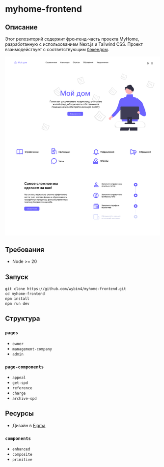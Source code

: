 # myhome-frontend

## Описание
Этот репозиторий содержит фронтенд-часть проекта MyHome, разработанную с использованием Next.js и Tailwind CSS. Проект взаимодействует с соответствующим [бэкендом](https://github.com/wybin4/myhome).

<img width="800px" src="https://github.com/wybin4/myhome-frontend/blob/main/public/page.png"/>

## Требования
- Node >= 20

## Запуск

```
git clone https://github.com/wybin4/myhome-frontend.git
cd myhome-frontend
npm install
npm run dev
```

## Структура

### `pages`

- `owner`
- `management-company`
- `admin`

### `page-components`

- `appeal`
- `get-spd`
- `reference`
- `charge`
- `archive-spd`

## Ресурсы
- Дизайн в [Figma](https://www.figma.com/file/Ku03TsMBCwtseXdS7lxzTb/%D0%B8%D0%BD%D0%B4%D0%B8%D0%B2%D0%B8%D0%B4%D1%83%D0%B0%D0%BB%D0%BA%D0%B0?type=design&node-id=0-1&mode=design)

### `components`

- `enhanced`
- `composite`
- `primitive`

